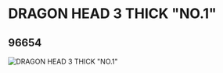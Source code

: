 # DRAGON HEAD 3 THICK "NO.1"
## 96654
![DRAGON HEAD 3 THICK "NO.1"](https://lc-www-live-s.legocdn.com/media/bricks/5/2/4629847.jpg)